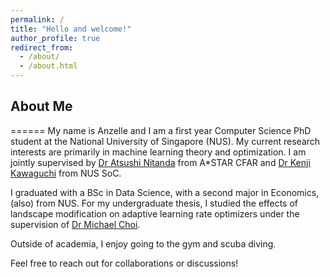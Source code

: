 ```yaml
---
permalink: /
title: "Hello and welcome!"
author_profile: true
redirect_from: 
  - /about/
  - /about.html
---
```


## About Me
======
My name is Anzelle and I am a first year Computer Science PhD student at the National University of Singapore (NUS). My current research interests are primarily in machine learning theory and optimization. I am jointly supervised by [Dr Atsushi Nitanda](https://www.a-star.edu.sg/cfar/about-cfar/our-team/dr-atsushi-nitanda) from A*STAR CFAR and [Dr Kenji Kawaguchi](https://www.comp.nus.edu.sg/cs/people/kenji/) from NUS SoC.

I graduated with a BSc in Data Science, with a second major in Economics, (also) from NUS. For my undergraduate thesis, I studied the effects of landscape modification on adaptive learning rate optimizers under the supervision of [Dr Michael Choi](https://www.yale-nus.edu.sg/faculty/michael-choi/).

Outside of academia, I enjoy going to the gym and scuba diving.

Feel free to reach out for collaborations or discussions!

